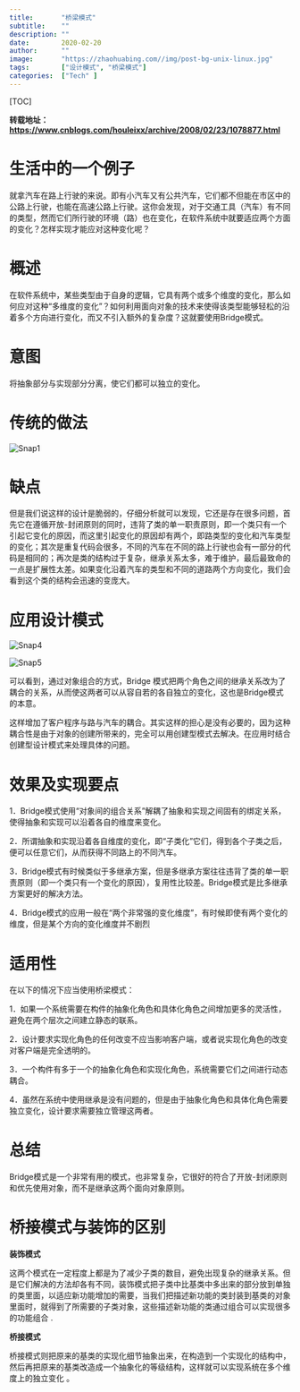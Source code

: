 ```yaml
---
title:       "桥梁模式"
subtitle:    ""
description: ""
date:        2020-02-20
author:      ""
image:       "https://zhaohuabing.com//img/post-bg-unix-linux.jpg"
tags:        ["设计模式", "桥梁模式"]
categories:  ["Tech" ]
---
```


[TOC]

**转载地址：https://www.cnblogs.com/houleixx/archive/2008/02/23/1078877.html**

# 生活中的一个例子

就拿汽车在路上行驶的来说。即有小汽车又有公共汽车，它们都不但能在市区中的公路上行驶，也能在高速公路上行驶。这你会发现，对于交通工具（汽车）有不同的类型，然而它们所行驶的环境（路）也在变化，在软件系统中就要适应两个方面的变化？怎样实现才能应对这种变化呢？

# 概述

在软件系统中，某些类型由于自身的逻辑，它具有两个或多个维度的变化，那么如何应对这种“多维度的变化”？如何利用面向对象的技术来使得该类型能够轻松的沿着多个方向进行变化，而又不引入额外的复杂度？这就要使用Bridge模式。

# 意图

将抽象部分与实现部分分离，使它们都可以独立的变化。

# 传统的做法

![Snap1](/img/Snap1.jpg)

# 缺点

但是我们说这样的设计是脆弱的，仔细分析就可以发现，它还是存在很多问题，首先它在遵循开放-封闭原则的同时，违背了类的单一职责原则，即一个类只有一个引起它变化的原因，而这里引起变化的原因却有两个，即路类型的变化和汽车类型的变化；其次是重复代码会很多，不同的汽车在不同的路上行驶也会有一部分的代码是相同的；再次是类的结构过于复杂，继承关系太多，难于维护，最后最致命的一点是扩展性太差。如果变化沿着汽车的类型和不同的道路两个方向变化，我们会看到这个类的结构会迅速的变庞大。

# 应用设计模式

![Snap4](/img/Snap4.jpg)

![Snap5](/img/Snap5.jpg)

可以看到，通过对象组合的方式，Bridge 模式把两个角色之间的继承关系改为了耦合的关系，从而使这两者可以从容自若的各自独立的变化，这也是Bridge模式的本意。

这样增加了客户程序与路与汽车的耦合。其实这样的担心是没有必要的，因为这种耦合性是由于对象的创建所带来的，完全可以用创建型模式去解决。在应用时结合创建型设计模式来处理具体的问题。

# 效果及实现要点

1．Bridge模式使用“对象间的组合关系”解耦了抽象和实现之间固有的绑定关系，使得抽象和实现可以沿着各自的维度来变化。

2．所谓抽象和实现沿着各自维度的变化，即“子类化”它们，得到各个子类之后，便可以任意它们，从而获得不同路上的不同汽车。

3．Bridge模式有时候类似于多继承方案，但是多继承方案往往违背了类的单一职责原则（即一个类只有一个变化的原因），复用性比较差。Bridge模式是比多继承方案更好的解决方法。

4．Bridge模式的应用一般在“两个非常强的变化维度”，有时候即使有两个变化的维度，但是某个方向的变化维度并不剧烈 

# 适用性

 在以下的情况下应当使用桥梁模式：

1．如果一个系统需要在构件的抽象化角色和具体化角色之间增加更多的灵活性，避免在两个层次之间建立静态的联系。

2．设计要求实现化角色的任何改变不应当影响客户端，或者说实现化角色的改变对客户端是完全透明的。

3．一个构件有多于一个的抽象化角色和实现化角色，系统需要它们之间进行动态耦合。

4．虽然在系统中使用继承是没有问题的，但是由于抽象化角色和具体化角色需要独立变化，设计要求需要独立管理这两者。

# 总结

Bridge模式是一个非常有用的模式，也非常复杂，它很好的符合了开放-封闭原则和优先使用对象，而不是继承这两个面向对象原则。

# 桥接模式与装饰的区别

**装饰模式**

这两个模式在一定程度上都是为了减少子类的数目，避免出现复杂的继承关系。但是它们解决的方法却各有不同，装饰模式把子类中比基类中多出来的部分放到单独的类里面，以适应新功能增加的需要，当我们把描述新功能的类封装到基类的对象里面时，就得到了所需要的子类对象，这些描述新功能的类通过组合可以实现很多的功能组合 .

**桥接模式**

桥接模式则把原来的基类的实现化细节抽象出来，在构造到一个实现化的结构中，然后再把原来的基类改造成一个抽象化的等级结构，这样就可以实现系统在多个维度上的独立变化 。